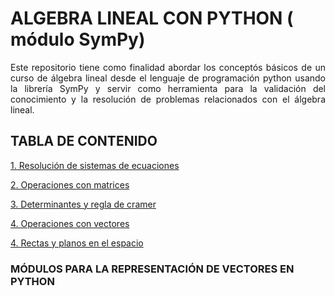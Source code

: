# ALGEBRA LINEAL CON PYTHON ( módulo SymPy)
<p style="text-align: justify;">Este repositorio tiene como finalidad abordar los concept&oacute;s b&aacute;sicos de un curso de &aacute;lgebra lineal desde el lenguaje de programaci&oacute;n python usando la librer&iacute;a SymPy y servir como herramienta para la validaci&oacute;n del conocimiento y la resoluci&oacute;n de problemas relacionados con el &aacute;lgebra lineal.</p>

## TABLA DE CONTENIDO

[1. Resolución de sistemas de ecuaciones](https://colab.research.google.com/github/josorio398/ALGEBRA-LINEAL-CON-PYTHON/blob/master/%C3%81lgebra_lineal_con_Python_Operaciones_con_matrices.ipynb)

[2. Operaciones con matrices](https://colab.research.google.com/github/josorio398/ALGEBRA-LINEAL-CON-PYTHON/blob/master/%C3%81lgebra_lineal_con_Python_Operaciones_con_matrices.ipynb)

[3. Determinantes y regla de cramer](https://colab.research.google.com/github/josorio398/ALGEBRA-LINEAL-CON-PYTHON/blob/master/%C3%81lgebra_lineal_con_Python_Determinantes_y_regla_de_cramer.ipynb)

[4. Operaciones con vectores](https://colab.research.google.com/github/josorio398/ALGEBRA-LINEAL-CON-PYTHON/blob/master/%C3%81lgebra_lineal_con_Python_Determinantes_y_regla_de_cramer.ipynb)

[4. Rectas y planos en el espacio]()

### MÓDULOS PARA LA REPRESENTACIÓN DE VECTORES EN PYTHON
